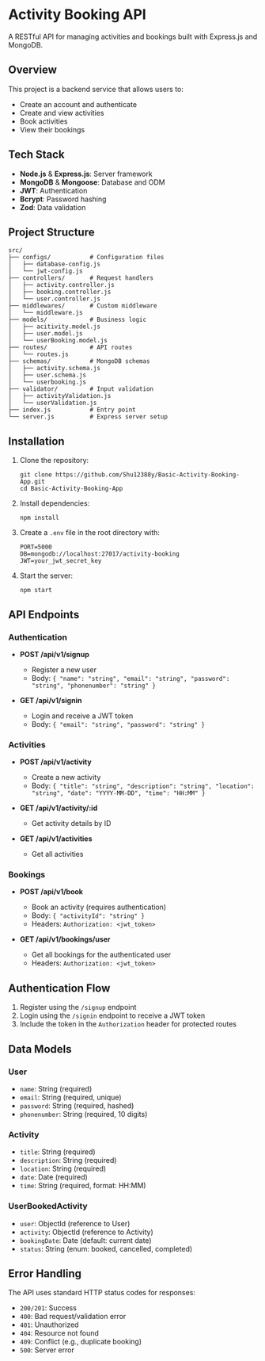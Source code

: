 # Activity Booking API

A RESTful API for managing activities and bookings built with Express.js and MongoDB.

## Overview

This project is a backend service that allows users to:
- Create an account and authenticate
- Create and view activities
- Book activities
- View their bookings

## Tech Stack

- **Node.js** & **Express.js**: Server framework
- **MongoDB** & **Mongoose**: Database and ODM
- **JWT**: Authentication
- **Bcrypt**: Password hashing
- **Zod**: Data validation

## Project Structure

```
src/
├── configs/           # Configuration files
│   ├── database-config.js
│   └── jwt-config.js
├── controllers/       # Request handlers
│   ├── activity.controller.js
│   ├── booking.controller.js
│   └── user.controller.js
├── middlewares/       # Custom middleware
│   └── middleware.js
├── models/            # Business logic
│   ├── acitivity.model.js
│   ├── user.model.js
│   └── userBooking.model.js
├── routes/            # API routes
│   └── routes.js
├── schemas/           # MongoDB schemas
│   ├── activity.schema.js
│   ├── user.schema.js
│   └── userbooking.js
├── validator/         # Input validation
│   ├── activityValidation.js
│   └── userValidation.js
├── index.js           # Entry point
└── server.js          # Express server setup
```

## Installation

1. Clone the repository:
   ```
   git clone https://github.com/Shu12388y/Basic-Activity-Booking-App.git
   cd Basic-Activity-Booking-App
   ```

2. Install dependencies:
   ```
   npm install
   ```

3. Create a `.env` file in the root directory with:
   ```
   PORT=5000
   DB=mongodb://localhost:27017/activity-booking
   JWT=your_jwt_secret_key
   ```

4. Start the server:
   ```
   npm start
   ```

## API Endpoints

### Authentication

- **POST /api/v1/signup**
  - Register a new user
  - Body: `{ "name": "string", "email": "string", "password": "string", "phonenumber": "string" }`

- **GET /api/v1/signin**
  - Login and receive a JWT token
  - Body: `{ "email": "string", "password": "string" }`

### Activities

- **POST /api/v1/activity**
  - Create a new activity
  - Body: `{ "title": "string", "description": "string", "location": "string", "date": "YYYY-MM-DD", "time": "HH:MM" }`

- **GET /api/v1/activity/:id**
  - Get activity details by ID

- **GET /api/v1/activities**
  - Get all activities

### Bookings

- **POST /api/v1/book**
  - Book an activity (requires authentication)
  - Body: `{ "activityId": "string" }`
  - Headers: `Authorization: <jwt_token>`

- **GET /api/v1/bookings/user**
  - Get all bookings for the authenticated user
  - Headers: `Authorization: <jwt_token>`

## Authentication Flow

1. Register using the `/signup` endpoint
2. Login using the `/signin` endpoint to receive a JWT token
3. Include the token in the `Authorization` header for protected routes

## Data Models

### User
- `name`: String (required)
- `email`: String (required, unique)
- `password`: String (required, hashed)
- `phonenumber`: String (required, 10 digits)

### Activity
- `title`: String (required)
- `description`: String (required)
- `location`: String (required)
- `date`: Date (required)
- `time`: String (required, format: HH:MM)

### UserBookedActivity
- `user`: ObjectId (reference to User)
- `activity`: ObjectId (reference to Activity)
- `bookingDate`: Date (default: current date)
- `status`: String (enum: booked, cancelled, completed)

## Error Handling

The API uses standard HTTP status codes for responses:
- `200/201`: Success
- `400`: Bad request/validation error
- `401`: Unauthorized
- `404`: Resource not found
- `409`: Conflict (e.g., duplicate booking)
- `500`: Server error
